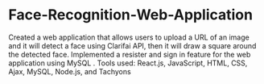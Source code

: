 # Face-Recognition-Web-Application
Created a web application that allows users to upload a URL of an image and it will detect a face using Clarifai API, then it will draw a square around the detected face.  Implemented a resister and sign in feature for the web application using MySQL .   Tools used: React.js, JavaScript, HTML, CSS, Ajax, MySQL, Node.js, and Tachyons
